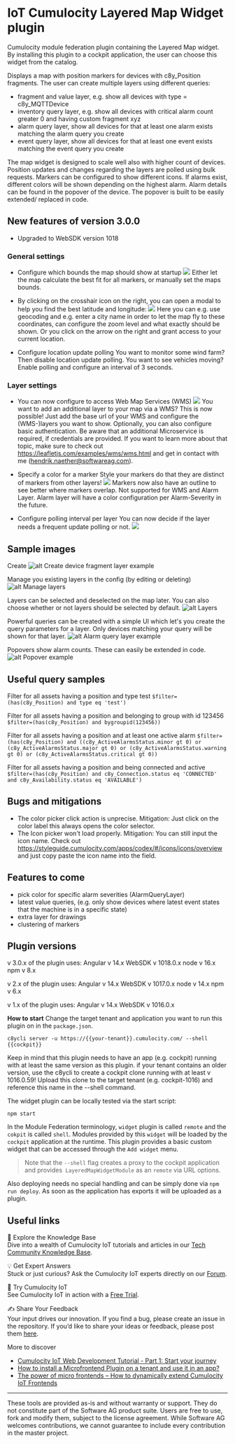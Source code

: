 # IoT Cumulocity Layered Map Widget plugin
Cumulocity module federation plugin containing the Layered Map widget. By installing this plugin to a cockpit application, the user can choose this widget from the catalog.

Displays a map with position markers for devices with c8y_Position fragments. The user can create multiple layers using different queries:
- fragment and value layer, e.g. show all devices with type = c8y_MQTTDevice
- inventory query layer, e.g. show all devices with critical alarm count greater 0 and having custom fragment xyz
- alarm query layer, show all devices for that at least one alarm exists matching the alarm query you create
- event query layer, show all devices for that at least one event exists matching the event query you create

The map widget is designed to scale well also with higher count of devices. Position updates and changes regarding the layers are polled using bulk requests.
Markers can be configured to show different icons. If alarms exist, different colors will be shown depending on the highest alarm.
Alarm details can be found in the popover of the device. The popover is built to be easily extended/ replaced in code.

## New features of version 3.0.0
- Upgraded to WebSDK version 1018

### General settings
- Configure which bounds the map should show at startup
![](/docs/center-map.png)
Either let the map calculate the best fit for all markers, or manually set the maps bounds.

- By clicking on the crosshair icon on the right, you can open a modal to help you find the best latitude and longitude:
![](/docs/center-map-modal.png)
Here you can e.g. use geocoding and e.g. enter a city name in order to let the map fly to these coordinates, can configure the zoom level and what exactly should be shown.
Or you click on the arrow on the right and grant access to your current location.

- Configure location update polling
You want to monitor some wind farm? Then disable location update polling. You want to see vehicles moving? Enable polling and configure an interval of 3 seconds.

### Layer settings
- You can now configure to access Web Map Services (WMS)
![](/docs/wms-example.png)
You want to add an additional layer to your map via a WMS? This is now possible! Just add the base url of your WMS and configure the (WMS-)layers you want to show.
Optionally, you can also configure basic authentication. Be aware that an additional Microservice is required, if credentials are provided.
If you want to learn more about that topic, make sure to check out https://leafletjs.com/examples/wms/wms.html and get in contact with me (hendrik.naether@softwareag.com).

- Specify a color for a marker
Style your markers do that they are distinct of markers from other layers!
 ![](/docs/color-marker-config.png)
 Markers now also have an outline to see better where markers overlap. Not supported for WMS and Alarm Layer. 
 Alarm layer will have a color configuration per Alarm-Severity in the future.

- Configure polling interval per layer
You can now decide if the layer needs a frequent update polling or not.
![](/docs/layer-polling-config.png)


## Sample images
Create
![alt Create device fragment layer example](/docs/create-device-fragment-layer.png)

Manage you existing layers in the config (by editing or deleting)
![alt Manage layers](/docs/widget-config.png)

Layers can be selected and deselected on the map later. You can also choose whether or not layers should be selected by default.
![alt Layers](/docs/layers.png)

Powerful queries can be created with a simple UI which let's you create the query parameters for a layer. Only devices matching your query will be shown for that layer.
![alt Alarm query layer example](/docs/edit-alarm-layer.png)

Popovers show alarm counts. These can easily be extended in code.
![alt Popover example](/docs/popover-example.png)

## Useful query samples
Filter for all assets having a position and type test
`$filter=(has(c8y_Position) and type eq 'test')`

Filter for all assets having a position and belonging to group with id 123456
`$filter=(has(c8y_Position) and bygroupid(123456))`

Filter for all assets having a position and at least one active alarm
`$filter=(has(c8y_Position) and ((c8y_ActiveAlarmsStatus.minor gt 0) or (c8y_ActiveAlarmsStatus.major gt 0) or (c8y_ActiveAlarmsStatus.warning gt 0) or (c8y_ActiveAlarmsStatus.critical gt 0))`

Filter for all assets having a position and being connected and active
`$filter=(has(c8y_Position) and c8y_Connection.status eq 'CONNECTED' and c8y_Availability.status eq 'AVAILABLE')`

## Bugs and mitigations
- The color picker click action is unprecise. Mitigation: Just click on the color label this always opens the color selector.
- The Icon picker won't load properly. Mitigation: You can still input the icon name. Check out https://styleguide.cumulocity.com/apps/codex/#/icons/icons/overview and just copy paste the icon name into the field.


## Features to come
- pick color for specific alarm severities (AlarmQueryLayer)
- latest value queries, (e.g. only show devices where latest event states that the machine is in a specific state)
- extra layer for drawings
- clustering of markers

## Plugin versions
v 3.0.x of the plugin uses:
Angular v 14.x
WebSDK v 1018.0.x
node v 16.x
npm v 8.x

v 2.x of the plugin uses:
Angular v 14.x
WebSDK v 1017.0.x
node v 14.x
npm v 6.x

v 1.x of the plugin uses:
Angular v 14.x
WebSDK v 1016.0.x

**How to start**
Change the target tenant and application you want to run this plugin on in the `package.json`.

```
c8ycli server -u https://{{your-tenant}}.cumulocity.com/ --shell {{cockpit}}
```
Keep in mind that this plugin needs to have an app (e.g. cockpit) running with at least the same version as this plugin. if your tenant contains an older version, use the c8ycli to create a cockpit clone running with at least v 1016.0.59! Upload this clone to the target tenant (e.g. cockpit-1016) and reference this name in the --shell command.

The widget plugin can be locally tested via the start script:

```
npm start
```

In the Module Federation terminology, `widget` plugin is called `remote` and the `cokpit` is called `shell`. Modules provided by this `widget` will be loaded by the `cockpit` application at the runtime. This plugin provides a basic custom widget that can be accessed through the `Add widget` menu.

> Note that the `--shell` flag creates a proxy to the cockpit application and provides` LayeredMapWidgetModule` as an `remote` via URL options.

Also deploying needs no special handling and can be simply done via `npm run deploy`. As soon as the application has exports it will be uploaded as a plugin.

## Useful links 

📘 Explore the Knowledge Base   
Dive into a wealth of Cumulocity IoT tutorials and articles in our [Tech Community Knowledge Base](https://tech.forums.softwareag.com/tags/c/knowledge-base/6/cumulocity-iot).  

💡 Get Expert Answers    
Stuck or just curious? Ask the Cumulocity IoT experts directly on our [Forum](https://tech.forums.softwareag.com/tags/c/forum/1/Cumulocity-IoT).   

🚀 Try Cumulocity IoT    
See Cumulocity IoT in action with a [Free Trial](https://techcommunity.softwareag.com/en_en/downloads.html).   

✍️ Share Your Feedback    
Your input drives our innovation. If you find a bug, please create an issue in the repository. If you’d like to share your ideas or feedback, please post them [here](https://tech.forums.softwareag.com/c/feedback/2). 

More to discover
* [Cumulocity IoT Web Development Tutorial - Part 1: Start your journey](https://tech.forums.softwareag.com/t/cumulocity-iot-web-development-tutorial-part-1-start-your-journey/259613)  
* [How to install a Microfrontend Plugin on a tenant and use it in an app?](https://tech.forums.softwareag.com/t/how-to-install-a-microfrontend-plugin-on-a-tenant-and-use-it-in-an-app/268981)  
* [The power of micro frontends – How to dynamically extend Cumulocity IoT Frontends](https://tech.forums.softwareag.com/t/the-power-of-micro-frontends-how-to-dynamically-extend-cumulocity-iot-frontends/266665)  
------------------------------
These tools are provided as-is and without warranty or support. They do not constitute part of the Software AG product suite. Users are free to use, fork and modify them, subject to the license agreement. While Software AG welcomes contributions, we cannot guarantee to include every contribution in the master project.

